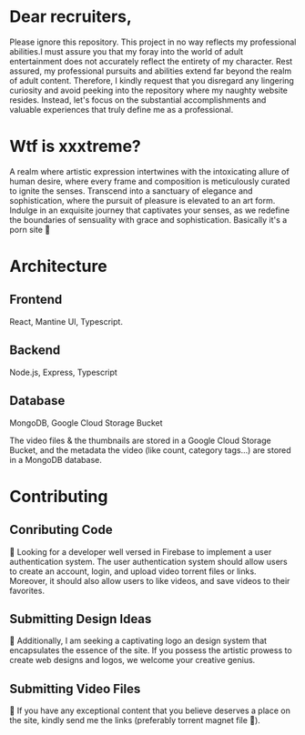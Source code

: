# Dear recruiters, 
Please ignore this repository. This project in no way reflects my professional abilities.I must assure you that my foray into the world of adult entertainment does not accurately reflect the entirety of my character. Rest assured, my professional pursuits and abilities extend far beyond the realm of adult content.
Therefore, I kindly request that you disregard any lingering curiosity and avoid peeking into the repository where my naughty website resides. Instead, let's focus on the substantial accomplishments and valuable experiences that truly define me as a professional.

# Wtf is xxxtreme?

A realm where artistic expression intertwines with the intoxicating allure of human desire, where every frame and composition is meticulously curated to ignite the senses. Transcend into a sanctuary of elegance and sophistication, where the pursuit of pleasure is elevated to an art form. Indulge in an exquisite journey that captivates your senses, as we redefine the boundaries of sensuality with grace and sophistication.
Basically it's a porn site 🍆

# Architecture

## Frontend
React, Mantine UI, Typescript.

## Backend
Node.js, Express, Typescript

## Database
MongoDB, Google Cloud Storage Bucket

The video files & the thumbnails are stored in a Google Cloud Storage Bucket, and the metadata the video (like count, category tags...) are stored in a MongoDB database. 

# Contributing

## Conributing Code
🫵 Looking for a developer well versed in Firebase to implement a user authentication system. The user authentication system should allow users to create an account, login, and upload video torrent files or links. Moreover, it should also allow users to like videos, and save videos to their favorites.

## Submitting Design Ideas
🫵 Additionally, I am seeking a captivating logo an design system that encapsulates the essence of the site. If you possess the artistic prowess to create web designs and logos, we welcome your creative genius. 

## Submitting Video Files
🫵 If you have any exceptional content that you believe deserves a place on the site, kindly send me the links (preferably torrent magnet file 🧲). 

